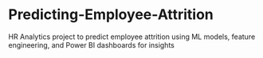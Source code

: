 # Predicting-Employee-Attrition
HR Analytics project to predict employee attrition using ML models, feature engineering, and Power BI dashboards for insights
